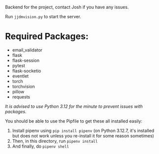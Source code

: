 Backend for the project, contact Josh if you have any issues.

Run `jjdmvision.py` to start the server.
# Required Packages:
- email_validator
- flask
- flask-session
- pytest
- flask-socketio 
- eventlet
- torch
- torchvision
- pillow
- requests

*It is advised to use Python 3.12 for the minute to prevent issues with packages.*

You should be able to use the Pipfile to get these all installed easily:
1. Install pipenv using `pip install pipenv` (on Python 3.12.7, it's installed but does not work unless you re-install it for some reason sometimes)
2. Then, in this directory, run `pipenv install`
3. And finally, do `pipenv shell`